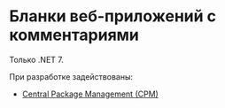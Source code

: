 # Бланки веб-приложений с комментариями

Только .NET 7.

При разработке задействованы:

* [Central Package Management (CPM)](https://learn.microsoft.com/en-us/nuget/consume-packages/central-package-management)
